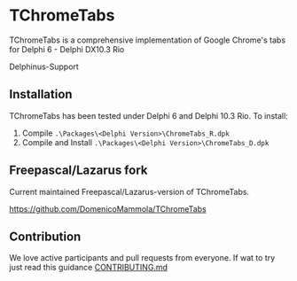 # TChromeTabs

TChromeTabs is a comprehensive implementation of Google Chrome's tabs for Delphi 6 - Delphi DX10.3 Rio

Delphinus-Support

## Installation

TChromeTabs has been tested under Delphi 6 and Delphi 10.3 Rio. To install:

1. Compile `.\Packages\<Delphi Version>\ChromeTabs_R.dpk`
2. Compile and Install `.\Packages\<Delphi Version>\ChromeTabs_D.dpk`

## Freepascal/Lazarus fork

Current maintained Freepascal/Lazarus-version of TChromeTabs.

https://github.com/DomenicoMammola/TChromeTabs

## Contribution

We love active participants and pull requests from everyone. If wat to try just read this guidance [CONTRIBUTING.md](./CONTRIBUTING.md)

